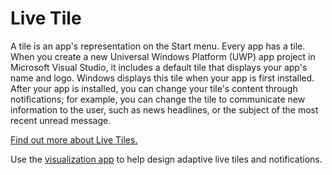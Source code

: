 ﻿# Live Tile

A tile is an app's representation on the Start menu. Every app has a tile. When you create a new Universal Windows Platform (UWP) app project in Microsoft Visual Studio, it includes a default tile that displays your app's name and logo. Windows displays this tile when your app is first installed. After your app is installed, you can change your tile's content through notifications; for example, you can change the tile to communicate new information to the user, such as news headlines, or the subject of the most recent unread message.

[Find out more about Live Tiles.](https://docs.microsoft.com/windows/uwp/controls-and-patterns/tiles-and-notifications-creating-tiles)

Use the [visualization app](https://docs.microsoft.com/windows/uwp/controls-and-patterns/tiles-and-notifications-notifications-visualizer) to help design adaptive live tiles and notifications.
